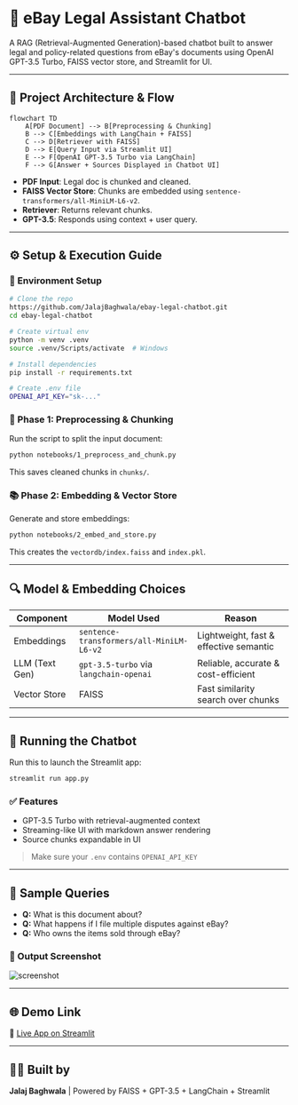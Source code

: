 # 🤖 eBay Legal Assistant Chatbot

A RAG (Retrieval-Augmented Generation)-based chatbot built to answer legal and policy-related questions from eBay's documents using OpenAI GPT-3.5 Turbo, FAISS vector store, and Streamlit for UI.

---

## 📌 Project Architecture & Flow

```mermaid
flowchart TD
    A[PDF Document] --> B[Preprocessing & Chunking]
    B --> C[Embeddings with LangChain + FAISS]
    C --> D[Retriever with FAISS]
    D --> E[Query Input via Streamlit UI]
    E --> F[OpenAI GPT-3.5 Turbo via LangChain]
    F --> G[Answer + Sources Displayed in Chatbot UI]
```

- **PDF Input**: Legal doc is chunked and cleaned.
- **FAISS Vector Store**: Chunks are embedded using `sentence-transformers/all-MiniLM-L6-v2`.
- **Retriever**: Returns relevant chunks.
- **GPT-3.5**: Responds using context + user query.

---

## ⚙️ Setup & Execution Guide

### 🔧 Environment Setup

```bash
# Clone the repo
https://github.com/JalajBaghwala/ebay-legal-chatbot.git
cd ebay-legal-chatbot

# Create virtual env
python -m venv .venv
source .venv/Scripts/activate  # Windows

# Install dependencies
pip install -r requirements.txt

# Create .env file
OPENAI_API_KEY="sk-..."
```

### 🧹 Phase 1: Preprocessing & Chunking

Run the script to split the input document:
```bash
python notebooks/1_preprocess_and_chunk.py
```
This saves cleaned chunks in `chunks/`.

### 📚 Phase 2: Embedding & Vector Store

Generate and store embeddings:
```bash
python notebooks/2_embed_and_store.py
```
This creates the `vectordb/index.faiss` and `index.pkl`.

---

## 🔍 Model & Embedding Choices

| Component            | Model Used                              | Reason                                 |
|---------------------|------------------------------------------|----------------------------------------|
| Embeddings          | `sentence-transformers/all-MiniLM-L6-v2` | Lightweight, fast & effective semantic |
| LLM (Text Gen)      | `gpt-3.5-turbo` via `langchain-openai`   | Reliable, accurate & cost-efficient    |
| Vector Store        | FAISS                                    | Fast similarity search over chunks     |

---

## 💬 Running the Chatbot

Run this to launch the Streamlit app:
```bash
streamlit run app.py
```

### ✅ Features
- GPT-3.5 Turbo with retrieval-augmented context
- Streaming-like UI with markdown answer rendering
- Source chunks expandable in UI

> Make sure your `.env` contains `OPENAI_API_KEY`

---

## 🧪 Sample Queries

- **Q:** What is this document about?
- **Q:** What happens if I file multiple disputes against eBay?
- **Q:** Who owns the items sold through eBay?

### 📸 Output Screenshot
![screenshot](https://user-images.githubusercontent.com/your-upload-url-here.png)

---

## 🌐 Demo Link
🚀 [Live App on Streamlit](https://ebay-legal-chatbot-aauwsas8khura9lim3oxdb.streamlit.app/)

---

## 👨‍💻 Built by
**Jalaj Baghwala**  |  Powered by FAISS + GPT-3.5 + LangChain + Streamlit
